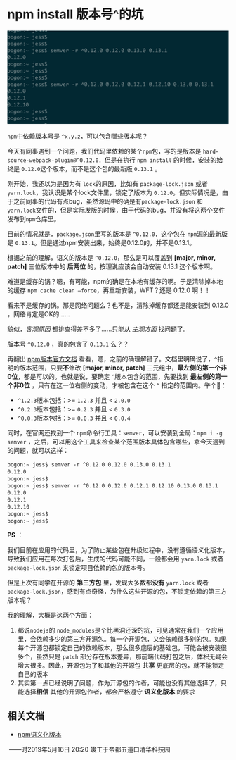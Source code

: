 # npm install 版本号^的坑

![](./banner.png)



`npm`中依赖版本号是 `^x.y.z`，可以包含哪些版本呢？



今天有同事遇到一个问题，我们代码里依赖的某个`npm`包，写的是版本是  `hard-source-webpack-plugin@^0.12.0`，但是在执行 `npm install` 的时候，安装的始终是 `0.12.0`这个版本，而不是这个包的最新版 `0.13.1` 。

刚开始，我还以为是因为有 `lock`的原因，比如有 `package-lock.json` 或者 `yarn.lock`，我认识是某个lock文件里，锁定了版本为 `0.12.0`。但实际情况是，由于之前同事的代码有点bug，虽然源码中的确是有`package-lock.json` 和 `yarn.lock`文件的，但是实际发版的时候，由于代码的bug，并没有将这两个文件发布到`npm`仓库里。

目前的情况就是，`package.json`里写的版本是 `^0.12.0`，这个包在 `npm`源的最新版是 `0.13.1`。但是通过npm安装出来，始终是0.12.0的，并不是0.13.1。

根据之前的理解，语义的版本是 `^0.12.0`，那么是可以覆盖到 **[major, minor, patch]** 三位版本中的 **后两位** 的，按理说应该会自动安装 0.13.1 这个版本啊。

难道是缓存的锅？嗯，有可能，npm的确是在本地有缓存的啊。于是清除掉本地的缓存 `npm cache clean —force`，再重新安装，WFT？还是 0.12.0 啊！！

看来不是缓存的锅。那是网络问题么？也不是，清除掉缓存都还是能安装到 0.12.0 ，网络肯定是OK的……

貌似，*客观原因* 都排查得差不多了……只能从 *主观方面* 找问题了。

版本号 `^0.12.0` ，真的包含了 `0.13.1` 么？？

再翻出 [npm版本官方文档](https://docs.npmjs.com/misc/semver#caret-ranges-123-025-004) 看看，嗯，之前的确理解错了。文档里明确说了，`^`指明的版本范围，只要**不**修改 **[major, minor, patch]** 三元组中，**最左侧的第一个非0位**，都是可以的。也就是说，要确定 `^`版本包含的范围，先要找到 **最左侧的第一个非0位** ，只有在这一位右侧的变动，才被包含在这个 `^` 指定的范围内。举个🌰：

* `^1.2.3`版本包括：>= `1.2.3` 并且 < `2.0.0`
* `^0.2.3`版本包括：>= `0.2.3` 并且 < `0.3.0`
* `^0.0.3`版本包括：>= `0.0.3` 并且 < `0.0.4`



同时，在官网还找到一个 `npm`命令行工具：`semver`，可以安装到全局：`npm i -g semver` ，之后，可以用这个工具来检查某个范围版本具体包含哪些，拿今天遇到的问题，就可以这样：

```shell
bogon:~ jess$ semver -r ^0.12.0 0.12.0 0.13.0 0.13.1
0.12.0
bogon:~ jess$
bogon:~ jess$ semver -r ^0.12.0 0.12.0 0.12.1 0.12.10 0.13.0 0.13.1
0.12.0
0.12.1
0.12.10
bogon:~ jess$
bogon:~ jess$
```



**PS** ：

我们目前在应用的代码里，为了防止某些包在升级过程中，没有遵循语义化版本，导致我们应用在每次打包后，生成的代码可能不同，一般都会用 `yarn.lock` 或者 `package-lock.json` 来锁定项目依赖的包的版本号。

但是上次有同学在开源的 **第三方包** 里，发现大多数都**没有** `yarn.lock` 或者 `package-lock.json`，感到有点奇怪，为什么这些开源的包，不锁定依赖的第三方版本呢？

我的理解，大概是这两个方面：

1. 都说`nodejs`的 `node_modules`是个比黑洞还深的坑，可见通常在我们一个应用里，会依赖多少的第三方开源包。每一个开源包，又会依赖很多别的包。如果每个开源包都锁定自己的依赖版本，那么很多底层的基础包，可能会被安装很多个，虽然只是 `patch` 部分存在版本差异，那前端代码打包之后，体积无疑会增大很多。因此，开源包为了和其他的开源包 **共享** 更底层的包，就不能锁定自己的版本
2. 其实第一点已经说明了问题，作为开源包的作者，可能也没有其他选择了，只能选择**相信** 其他的开源包作者，都会严格遵守 **语义化版本** 的要求



## 相关文档



* [npm语义化版本](https://docs.npmjs.com/misc/semver#caret-ranges-123-025-004)



​          ——时2019年5月16日 20:20 竣工于帝都五道口清华科技园
